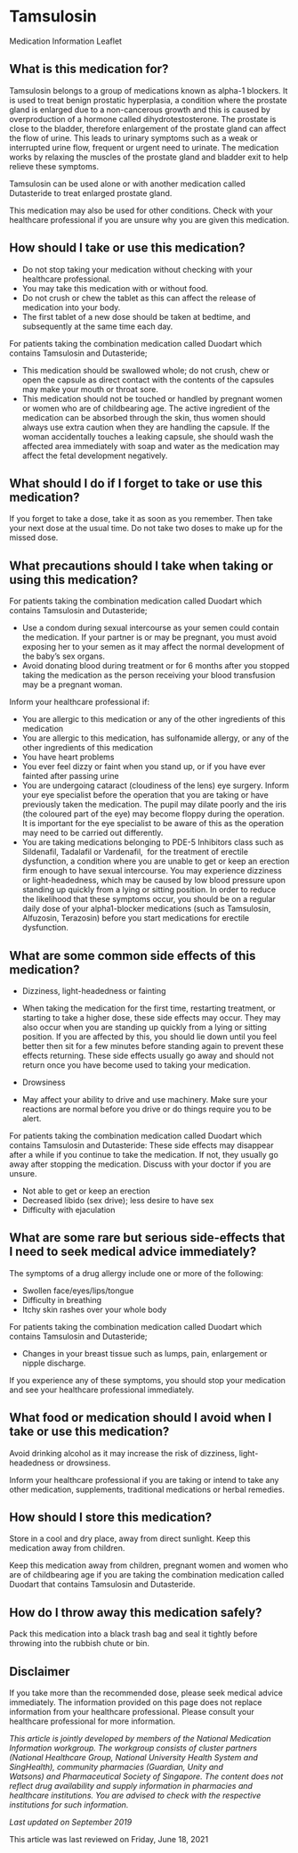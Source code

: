 # Tamsulosin

Medication Information Leaflet

What is this medication for?
----------------------------

Tamsulosin belongs to a group of medications known as alpha-1 blockers. It is used to treat benign prostatic hyperplasia, a condition where the prostate gland is enlarged due to a non-cancerous growth and this is caused by overproduction of a hormone called dihydrotestosterone. The prostate is close to the bladder, therefore enlargement of the prostate gland can affect the flow of urine. This leads to urinary symptoms such as a weak or interrupted urine flow, frequent or urgent need to urinate. The medication works by relaxing the muscles of the prostate gland and bladder exit to help relieve these symptoms.

Tamsulosin can be used alone or with another medication called Dutasteride to treat enlarged prostate gland.

This medication may also be used for other conditions. Check with your healthcare professional if you are unsure why you are given this medication.

How should I take or use this medication?
-----------------------------------------

* Do not stop taking your medication without checking with your healthcare professional.
* You may take this medication with or without food.
* Do not crush or chew the tablet as this can affect the release of medication into your body.
* The first tablet of a new dose should be taken at bedtime, and subsequently at the same time each day.

For patients taking the combination medication called Duodart which contains Tamsulosin and Dutasteride;

* This medication should be swallowed whole; do not crush, chew or open the capsule as direct contact with the contents of the capsules may make your mouth or throat sore.
* This medication should not be touched or handled by pregnant women or women who are of childbearing age. The active ingredient of the medication can be absorbed through the skin, thus women should always use extra caution when they are handling the capsule. If the woman accidentally touches a leaking capsule, she should wash the affected area immediately with soap and water as the medication may affect the fetal development negatively.

What should I do if I forget to take or use this medication?
------------------------------------------------------------

If you forget to take a dose, take it as soon as you remember. Then take your next dose at the usual time. Do not take two doses to make up for the missed dose.

What precautions should I take when taking or using this medication?
--------------------------------------------------------------------

For patients taking the combination medication called Duodart which contains Tamsulosin and Dutasteride;

* Use a condom during sexual intercourse as your semen could contain the medication. If your partner is or may be pregnant, you must avoid exposing her to your semen as it may affect the normal development of the baby’s sex organs.
* Avoid donating blood during treatment or for 6 months after you stopped taking the medication as the person receiving your blood transfusion may be a pregnant woman.

Inform your healthcare professional if:

* You are allergic to this medication or any of the other ingredients of this medication
* You are allergic to this medication, has sulfonamide allergy, or any of the other ingredients of this medication
* You have heart problems
* You ever feel dizzy or faint when you stand up, or if you have ever fainted after passing urine
* You are undergoing cataract (cloudiness of the lens) eye surgery. Inform your eye specialist before the operation that you are taking or have previously taken the medication. The pupil may dilate poorly and the iris (the coloured part of the eye) may become floppy during the operation. It is important for the eye specialist to be aware of this as the operation may need to be carried out differently.
* You are taking medications belonging to PDE-5 Inhibitors class such as Sildenafil, Tadalafil or Vardenafil,  for the treatment of erectile dysfunction, a condition where you are unable to get or keep an erection firm enough to have sexual intercourse. You may experience dizziness or light-headedness, which may be caused by low blood pressure upon standing up quickly from a lying or sitting position. In order to reduce the likelihood that these symptoms occur, you should be on a regular daily dose of your alpha1-blocker medications (such as Tamsulosin, Alfuzosin, Terazosin) before you start medications for erectile dysfunction.

What are some common side effects of this medication?
-----------------------------------------------------

* Dizziness, light-headedness or fainting

+ When taking the medication for the first time, restarting treatment, or starting to take a higher dose, these side effects may occur. They may also occur when you are standing up quickly from a lying or sitting position. If you are affected by this, you should lie down until you feel better then sit for a few minutes before standing again to prevent these effects returning. These side effects usually go away and should not return once you have become used to taking your medication.

* Drowsiness

+ May affect your ability to drive and use machinery. Make sure your reactions are normal before you drive or do things require you to be alert.

For patients taking the combination medication called Duodart which contains Tamsulosin and Dutasteride: These side effects may disappear after a while if you continue to take the medication. If not, they usually go away after stopping the medication. Discuss with your doctor if you are unsure.

* Not able to get or keep an erection
* Decreased libido (sex drive); less desire to have sex
* Difficulty with ejaculation

What are some rare but serious side-effects that I need to seek medical advice immediately?
-------------------------------------------------------------------------------------------

The symptoms of a drug allergy include one or more of the following:

* Swollen face/eyes/lips/tongue
* Difficulty in breathing
* Itchy skin rashes over your whole body

For patients taking the combination medication called Duodart which contains Tamsulosin and Dutasteride;

* Changes in your breast tissue such as lumps, pain, enlargement or nipple discharge.

If you experience any of these symptoms, you should stop your medication and see your healthcare professional immediately.

What food or medication should I avoid when I take or use this medication?
--------------------------------------------------------------------------

Avoid drinking alcohol as it may increase the risk of dizziness, light-headedness or drowsiness.

Inform your healthcare professional if you are taking or intend to take any other medication, supplements, traditional medications or herbal remedies.

How should I store this medication?
-----------------------------------

Store in a cool and dry place, away from direct sunlight. Keep this medication away from children.

Keep this medication away from children, pregnant women and women who are of childbearing age if you are taking the combination medication called Duodart that contains Tamsulosin and Dutasteride.

How do I throw away this medication safely?
-------------------------------------------

Pack this medication into a black trash bag and seal it tightly before throwing into the rubbish chute or bin.

Disclaimer
----------

  

If you take more than the recommended dose, please seek medical advice immediately. The information provided on this page does not replace information from your healthcare professional. Please consult your healthcare professional for more information.

*This article is jointly developed by members of the National Medication Information workgroup. The workgroup consists of cluster partners (National Healthcare Group, National University Health System and SingHealth), community pharmacies (Guardian, Unity and Watsons) and Pharmaceutical Society of Singapore. The content does not reflect drug availability and supply information in pharmacies and healthcare institutions. You are advised to check with the respective institutions for such information.*

*Last updated on September 2019*

  

This article was last reviewed on
Friday, June 18, 2021